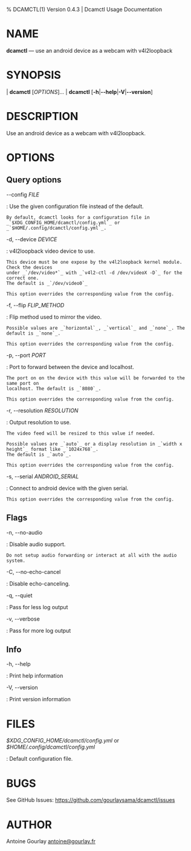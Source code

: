 % DCAMCTL(1) Version 0.4.3 | Dcamctl Usage Documentation

NAME
====

**dcamctl** — use an android device as a webcam with v4l2loopback

SYNOPSIS
========

| **dcamctl** \[_OPTIONS_]...
| **dcamctl** \[**-h**|**\--help**|**-V**|**\--version**]

DESCRIPTION
===========

Use an android device as a webcam with v4l2loopback.

OPTIONS
=======

Query options
-------------

\--config _FILE_

:   Use the given configuration file instead of the default.

    By default, dcamctl looks for a configuration file in
    _`$XDG_CONFIG_HOME/dcamctl/config.yml`_ or _`$HOME/.config/dcamctl/config.yml`_.

-d, \--device _DEVICE_

:   v4l2loopback video device to use.

    This device must be one expose by the v4l2loopback kernel module. Check the devices
    under _`/dev/video*`_ with _`v4l2-ctl -d /dev/videoX -D`_ for the correct one.
    The default is _`/dev/video0`_

    This option overrides the corresponding value from the config.

-f, \--flip _FLIP_METHOD_

:   Flip method used to mirror the video.

    Possible values are _`horizontal`_, _`vertical`_ and _`none`_. The default is _`none`_.

    This option overrides the corresponding value from the config.

 -p, \--port _PORT_

:   Port to forward between the device and localhost.

    The port on on the device with this value will be forwarded to the same port on
    localhost. The default is _`8080`_.

    This option overrides the corresponding value from the config.

-r, \--resolution _RESOLUTION_

:   Output resolution to use.

    The video feed will be resized to this value if needed.

    Possible values are _`auto`_ or a display resolution in _`width x height`_ format like _`1024x768`_.
    The default is _`auto`_.

    This option overrides the corresponding value from the config.

-s, \--serial  _ANDROID_SERIAL_

:   Connect to android device with the given serial.

    This option overrides the corresponding value from the config.

Flags
-----

-n, \--no-audio

:   Disable audio support.

    Do not setup audio forwarding or interact at all with the audio system.

-C, \--no-echo-cancel

:   Disable echo-canceling.

-q, \--quiet

:   Pass for less log output

-v, \--verbose

:   Pass for more log output

Info
----

-h, \--help

:   Print help information

-V, \--version

:   Print version information

FILES
=====

_\$XDG_CONFIG_HOME/dcamctl/config.yml_ or _\$HOME/.config/dcamctl/config.yml_

:   Default configuration file.

BUGS
====

See GitHub Issues: <https://github.com/gourlaysama/dcamctl/issues>

AUTHOR
======

Antoine Gourlay <antoine@gourlay.fr>
